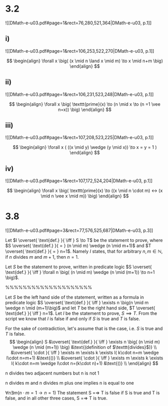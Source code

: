 
# 3.2
![[DMath-e-u03.pdf#page=1&rect=76,280,521,364|DMath-e-u03, p.1]]

## i)
![[DMath-e-u03.pdf#page=1&rect=106,253,522,270|DMath-e-u03, p.1]]

$$
\begin{align}
\forall x \big( (x \mid n \land x \mid m) \to x \mid n+m \big)
\end{align}
$$
## ii)
![[DMath-e-u03.pdf#page=1&rect=106,231,523,248|DMath-e-u03, p.1]]

$$
\begin{align}
\forall x \big( \texttt{prime}(x) \to (n \mid x \to (n =1 \vee n=x)) \big)
\end{align}
$$
## iii)
![[DMath-e-u03.pdf#page=1&rect=107,208,523,225|DMath-e-u03, p.1]]

$$
\begin{align}
\forall x ( ((x \mid y) \wedge (y \mid x)) \to x = y = 1 )
\end{align}
$$

## iv)
![[DMath-e-u03.pdf#page=1&rect=107,172,524,204|DMath-e-u03, p.1]]

$$
\begin{align}
\forall x \big( \texttt{prime}(x) \to ((x \mid n \cdot m) ↔ (x \mid n \vee x \mid m)) \big)
\end{align}
$$

# 3.8
![[DMath-e-u03.pdf#page=3&rect=77,576,525,687|DMath-e-u03, p.3]]

Let $I \overset{ \text{def.} }{ \iff } S \to T$ be the statement to prove, where $S \overset{ \text{def.} }{ = } (n \mid m) \wedge (n \mid m+1)$ and $T \overset{ \text{def.} }{ = } n=1$. Namely $I$ states, that for arbitrary $n, m \in \mathbb{N}$, if $n$ divides $m$ and $m+1$, then $n=1$.









Let $S$ be the statement to prove, written in predicate logic $S \overset{ \text{def.} }{ \iff } \forall n \big( (n \mid m) \wedge (n \mid (m+1)) \to n=1 \big)$.





%%%%%%%%%%%%%%%%%%%%








Let $S$ be the left hand side of the statement, written as a formula in predicate logic $S \overset{ \text{def.} }{ \iff } \exists n \big(n \mid m \wedge n \mid (m+1)\big)$ and let $T$ be the right hand side, $T \overset{ \text{def.} }{ \iff } n=1$. 
Let $I$ be the statement to prove, $S \implies T$. From the script we know that $I$ is false if and only if $S$ is true and $T$ is false.

For the sake of contradiction, let's assume that is the case, i.e. $S$ is true and $T$ is false.
$$
\begin{align}
S &\overset{ \text{def.} }{ \iff } \exists n \big( (n \mid m) \wedge (n \mid (m+1)) \big) &\text{(definition of $\texttt{divides}$)} \\
&\overset{ \cdot }{ \iff } \exists m \exists k \exists l( k\cdot n=m \wedge l\cdot n=m+1) &\text{()} \\
&\overset{ \cdot }{ \iff } \exists m \exists k \exists l( k\cdot n=m \wedge l\cdot n=(k\cdot n)+1) &\text{()} \\
\end{align}
$$


n divides two adjacent numbers but n is not 1

n divides m and n divides m plus one implies n is equal to one


$\forall n \exists m(n\cdot m=1 \to n=1)$
The statement S =⇒ T is false if S is true and T is false, and in all other three cases, S =⇒ T is true.